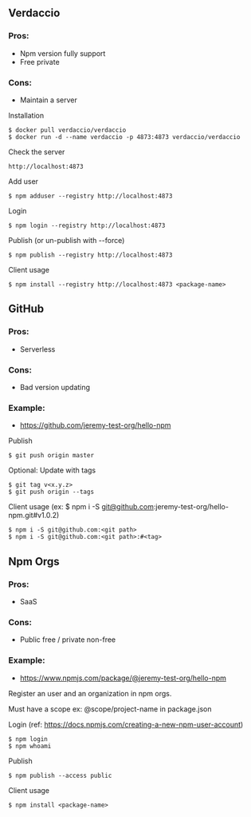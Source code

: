 
## Verdaccio
### Pros:
  * Npm version fully support
  * Free private
### Cons:
  * Maintain a server

Installation
```
$ docker pull verdaccio/verdaccio
$ docker run -d --name verdaccio -p 4873:4873 verdaccio/verdaccio
``` 

Check the server
```
http://localhost:4873
```

Add user
```
$ npm adduser --registry http://localhost:4873
```

Login
```
$ npm login --registry http://localhost:4873
```

Publish (or un-publish with --force)
```
$ npm publish --registry http://localhost:4873
```

Client usage
```
$ npm install --registry http://localhost:4873 <package-name>
```

## GitHub
### Pros:
  * Serverless
### Cons:
  * Bad version updating
### Example:
* https://github.com/jeremy-test-org/hello-npm

Publish
```
$ git push origin master
```

Optional: Update with tags
```
$ git tag v<x.y.z>
$ git push origin --tags
```

Client usage (ex: $ npm i -S git@github.com:jeremy-test-org/hello-npm.git#v1.0.2)
```
$ npm i -S git@github.com:<git path>
$ npm i -S git@github.com:<git path>:#<tag>
```

## Npm Orgs
### Pros:
  * SaaS
### Cons:
  * Public free / private non-free
### Example:
* https://www.npmjs.com/package/@jeremy-test-org/hello-npm

Register an user and an organization in npm orgs.

Must have a scope ex: @scope/project-name in package.json

Login (ref: https://docs.npmjs.com/creating-a-new-npm-user-account)
```
$ npm login
$ npm whoami
```

Publish
```
$ npm publish --access public
```

Client usage
```
$ npm install <package-name>
```